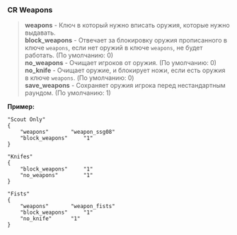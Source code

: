 <h3><b>CR Weapons</b></h3>

>**weapons** - Ключ в который нужно вписать оружия, которые нужно выдавать. <br />
>**block_weapons** - Отвечает за блокировку оружия прописанного в ключе `weapons`, если нет оружий в ключе `weapons`, не будет работать. (По умолчанию: 0)<br />
>**no_weapons** - Очищает игроков от оружия. (По умолчанию: 0)<br />
>**no_knife** - Очищает оружие, и блокирует ножи, если есть оружия в ключе `weapons`. (По умолчанию: 0)<br />
>**save_weapons** - Сохраняет оружия игрока перед нестандартным раундом. (По умолчанию: 1)<br />

**Пример:**
```
"Scout Only"
{
	"weapons"		"weapon_ssg08"
	"block_weapons"		"1"
}

"Knifes"
{
	"block_weapons"		"1"
	"no_weapons"		"1"
}
  
"Fists"
{
	"weapons"		"weapon_fists"
	"block_weapons"		"1"
	"no_knife"		"1"
}
```
